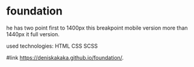 # foundation
he has two point first to 1400px this breakpoint mobile version more than 1440px it full version.

used technologies:
HTML
CSS
SCSS

#link
https://deniskakaka.github.io/foundation/.
